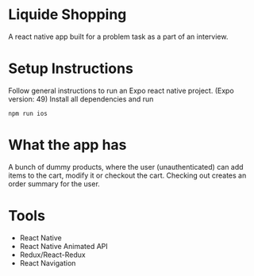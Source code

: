 # Liquide Shopping
A react native app built for a problem task as a part of an interview.

# Setup Instructions
Follow general instructions to run an Expo react native project. (Expo version: 49)
Install all dependencies and run 
```
npm run ios
```
# What the app has
A bunch of dummy products, where the user (unauthenticated) can add items to the cart, modify it or checkout the cart. Checking out creates an order summary for the user.

# Tools
- React Native
- React Native Animated API
- Redux/React-Redux
- React Navigation